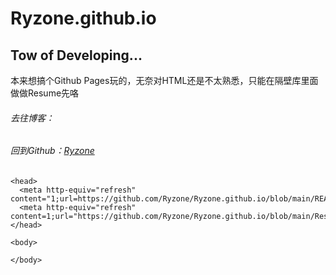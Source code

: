 

# Ryzone.github.io

## Tow of Developing...

本来想搞个Github Pages玩的，无奈对HTML还是不太熟悉，只能在隔壁库里面做做Resume先咯

###### 去往博客：[]()
    
###### 回到Github：[Ryzone](https://github.com/Ryzone)

```
<head>
  <meta http-equiv="refresh" content="1;url=https://github.com/Ryzone/Ryzone.github.io/blob/main/README.md">
  <meta http-equiv="refresh" content=1;url="https://github.com/Ryzone/Ryzone.github.io/blob/main/Resume/MyResume.md">
</head>

<body>
  
</body>
```

